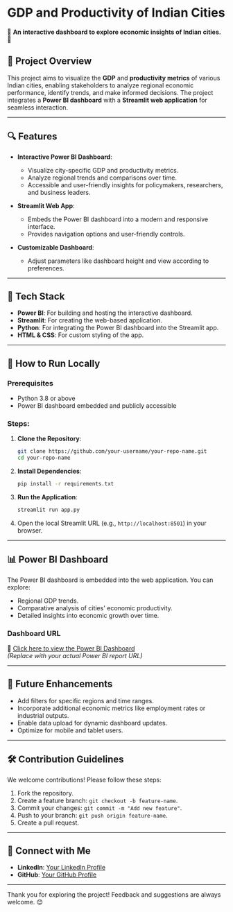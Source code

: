 # GDP and Productivity of Indian Cities

🌟 **An interactive dashboard to explore economic insights of Indian cities.** 🌟

## 🚀 Project Overview
This project aims to visualize the **GDP** and **productivity metrics** of various Indian cities, enabling stakeholders to analyze regional economic performance, identify trends, and make informed decisions. The project integrates a **Power BI dashboard** with a **Streamlit web application** for seamless interaction.

---

## 🔍 Features
- **Interactive Power BI Dashboard**:
  - Visualize city-specific GDP and productivity metrics.
  - Analyze regional trends and comparisons over time.
  - Accessible and user-friendly insights for policymakers, researchers, and business leaders.

- **Streamlit Web App**:
  - Embeds the Power BI dashboard into a modern and responsive interface.
  - Provides navigation options and user-friendly controls.

- **Customizable Dashboard**:
  - Adjust parameters like dashboard height and view according to preferences.

---

## 🔨 Tech Stack
- **Power BI**: For building and hosting the interactive dashboard.
- **Streamlit**: For creating the web-based application.
- **Python**: For integrating the Power BI dashboard into the Streamlit app.
- **HTML & CSS**: For custom styling of the app.


---

## 🎯 How to Run Locally
### Prerequisites
- Python 3.8 or above
- Power BI dashboard embedded and publicly accessible

### Steps:
1. **Clone the Repository**:
   ```bash
   git clone https://github.com/your-username/your-repo-name.git
   cd your-repo-name
   ```

2. **Install Dependencies**:
   ```bash
   pip install -r requirements.txt
   ```

3. **Run the Application**:
   ```bash
   streamlit run app.py
   ```

4. Open the local Streamlit URL (e.g., `http://localhost:8501`) in your browser.

---

## 📊 Power BI Dashboard
The Power BI dashboard is embedded into the web application. You can explore:
- Regional GDP trends.
- Comparative analysis of cities' economic productivity.
- Detailed insights into economic growth over time.

### Dashboard URL
🔗 [Click here to view the Power BI Dashboard](https://app.powerbi.com/reportEmbed?reportId=your-report-id)  
*(Replace with your actual Power BI report URL)*

---

## 🌟 Future Enhancements
- Add filters for specific regions and time ranges.
- Incorporate additional economic metrics like employment rates or industrial outputs.
- Enable data upload for dynamic dashboard updates.
- Optimize for mobile and tablet users.

---

## 🛠️ Contribution Guidelines
We welcome contributions! Please follow these steps:
1. Fork the repository.
2. Create a feature branch: `git checkout -b feature-name`.
3. Commit your changes: `git commit -m "Add new feature"`.
4. Push to your branch: `git push origin feature-name`.
5. Create a pull request.

---


## 🤝 Connect with Me
- **LinkedIn**: [Your LinkedIn Profile](https://www.linkedin.com/in/dileep-reddy-386321264/)
- **GitHub**: [Your GitHub Profile](https://github.com/DileepReddy18)

---

Thank you for exploring the project! Feedback and suggestions are always welcome. 😊
